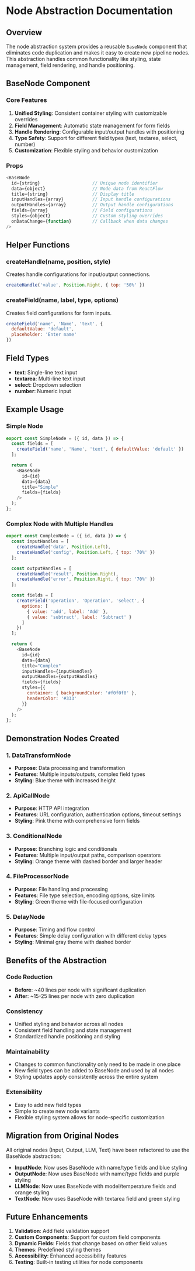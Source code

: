 # Node Abstraction Documentation

## Overview

The node abstraction system provides a reusable `BaseNode` component that eliminates code duplication and makes it easy to create new pipeline nodes. This abstraction handles common functionality like styling, state management, field rendering, and handle positioning.

## BaseNode Component

### Core Features

1. **Unified Styling**: Consistent container styling with customizable overrides
2. **Field Management**: Automatic state management for form fields
3. **Handle Rendering**: Configurable input/output handles with positioning
4. **Type Safety**: Support for different field types (text, textarea, select, number)
5. **Customization**: Flexible styling and behavior customization

### Props

```javascript
<BaseNode
  id={string}                    // Unique node identifier
  data={object}                  // Node data from ReactFlow
  title={string}                 // Display title
  inputHandles={array}           // Input handle configurations
  outputHandles={array}          // Output handle configurations
  fields={array}                 // Field configurations
  styles={object}                // Custom styling overrides
  onDataChange={function}        // Callback when data changes
/>
```

## Helper Functions

### createHandle(name, position, style)
Creates handle configurations for input/output connections.

```javascript
createHandle('value', Position.Right, { top: '50%' })
```

### createField(name, label, type, options)
Creates field configurations for form inputs.

```javascript
createField('name', 'Name', 'text', { 
  defaultValue: 'default',
  placeholder: 'Enter name'
})
```

## Field Types

- **text**: Single-line text input
- **textarea**: Multi-line text input
- **select**: Dropdown selection
- **number**: Numeric input

## Example Usage

### Simple Node
```javascript
export const SimpleNode = ({ id, data }) => {
  const fields = [
    createField('name', 'Name', 'text', { defaultValue: 'default' })
  ];

  return (
    <BaseNode
      id={id}
      data={data}
      title="Simple"
      fields={fields}
    />
  );
};
```

### Complex Node with Multiple Handles
```javascript
export const ComplexNode = ({ id, data }) => {
  const inputHandles = [
    createHandle('data', Position.Left),
    createHandle('config', Position.Left, { top: '70%' })
  ];

  const outputHandles = [
    createHandle('result', Position.Right),
    createHandle('error', Position.Right, { top: '70%' })
  ];

  const fields = [
    createField('operation', 'Operation', 'select', {
      options: [
        { value: 'add', label: 'Add' },
        { value: 'subtract', label: 'Subtract' }
      ]
    })
  ];

  return (
    <BaseNode
      id={id}
      data={data}
      title="Complex"
      inputHandles={inputHandles}
      outputHandles={outputHandles}
      fields={fields}
      styles={{
        container: { backgroundColor: '#f0f0f0' },
        headerColor: '#333'
      }}
    />
  );
};
```

## Demonstration Nodes Created

### 1. DataTransformNode
- **Purpose**: Data processing and transformation
- **Features**: Multiple inputs/outputs, complex field types
- **Styling**: Blue theme with increased height

### 2. ApiCallNode
- **Purpose**: HTTP API integration
- **Features**: URL configuration, authentication options, timeout settings
- **Styling**: Pink theme with comprehensive form fields

### 3. ConditionalNode
- **Purpose**: Branching logic and conditionals
- **Features**: Multiple input/output paths, comparison operators
- **Styling**: Orange theme with dashed border and larger header

### 4. FileProcessorNode
- **Purpose**: File handling and processing
- **Features**: File type selection, encoding options, size limits
- **Styling**: Green theme with file-focused configuration

### 5. DelayNode
- **Purpose**: Timing and flow control
- **Features**: Simple delay configuration with different delay types
- **Styling**: Minimal gray theme with dashed border

## Benefits of the Abstraction

### Code Reduction
- **Before**: ~40 lines per node with significant duplication
- **After**: ~15-25 lines per node with zero duplication

### Consistency
- Unified styling and behavior across all nodes
- Consistent field handling and state management
- Standardized handle positioning and styling

### Maintainability
- Changes to common functionality only need to be made in one place
- New field types can be added to BaseNode and used by all nodes
- Styling updates apply consistently across the entire system

### Extensibility
- Easy to add new field types
- Simple to create new node variants
- Flexible styling system allows for node-specific customization

## Migration from Original Nodes

All original nodes (Input, Output, LLM, Text) have been refactored to use the BaseNode abstraction:

- **InputNode**: Now uses BaseNode with name/type fields and blue styling
- **OutputNode**: Now uses BaseNode with name/type fields and purple styling  
- **LLMNode**: Now uses BaseNode with model/temperature fields and orange styling
- **TextNode**: Now uses BaseNode with textarea field and green styling

## Future Enhancements

1. **Validation**: Add field validation support
2. **Custom Components**: Support for custom field components
3. **Dynamic Fields**: Fields that change based on other field values
4. **Themes**: Predefined styling themes
5. **Accessibility**: Enhanced accessibility features
6. **Testing**: Built-in testing utilities for node components
